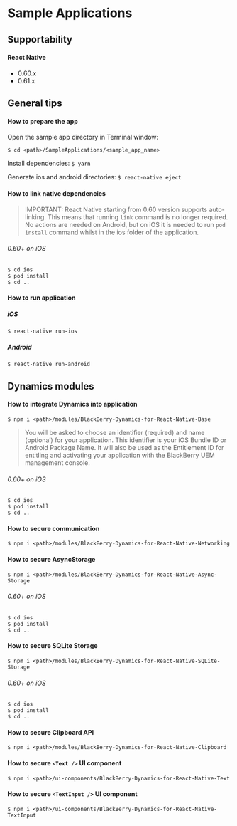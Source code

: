 # Sample Applications

## Supportability
#### React Native
 - 0.60.x
 - 0.61.x

## General tips

#### How to prepare the app
Open the sample app directory in Terminal window:

`$ cd <path>/SampleApplications/<sample_app_name>`

Install dependencies:
`$ yarn`

Generate ios and android directories:
`$ react-native eject`

#### How to link native dependencies

> IMPORTANT: React Native starting from 0.60 version supports auto-linking. This means that running `link` command is no longer required. No actions are needed on Android, but on iOS it is needed to run `pod install` command whilst in the ios folder of the application. 

###### 0.60+ on iOS
`$ cd ios`  
`$ pod install`  
`$ cd ..`

#### How to run application

##### iOS

`$ react-native run-ios`

##### Android

`$ react-native run-android`

## Dynamics modules

#### How to integrate Dynamics into application
	$ npm i <path>/modules/BlackBerry-Dynamics-for-React-Native-Base
	
> You will be asked to choose an identifier (required) and name (optional) for your application. This identifier is your iOS Bundle ID or Android Package Name. It will also be used as the Entitlement ID for entitling and activating your application with the BlackBerry UEM management console.
###### 0.60+ on iOS
	$ cd ios
	$ pod install
	$ cd ..

#### How to secure communication
	$ npm i <path>/modules/BlackBerry-Dynamics-for-React-Native-Networking

#### How to secure AsyncStorage
	$ npm i <path>/modules/BlackBerry-Dynamics-for-React-Native-Async-Storage
###### 0.60+ on iOS
	$ cd ios
	$ pod install
	$ cd ..

#### How to secure SQLite Storage
	$ npm i <path>/modules/BlackBerry-Dynamics-for-React-Native-SQLite-Storage
###### 0.60+ on iOS
	$ cd ios
	$ pod install
	$ cd ..

#### How to secure Clipboard API
	$ npm i <path>/modules/BlackBerry-Dynamics-for-React-Native-Clipboard

#### How to secure `<Text />` UI component
	$ npm i <path>/ui-components/BlackBerry-Dynamics-for-React-Native-Text

#### How to secure `<TextInput />` UI component
	$ npm i <path>/ui-components/BlackBerry-Dynamics-for-React-Native-TextInput

